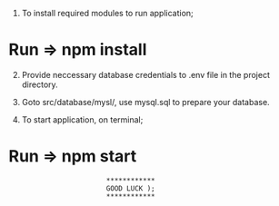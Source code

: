 1. To install required modules to run application;

# Run => npm install

2. Provide neccessary database credentials to .env file in the project directory.

3. Goto src/database/mysl/, use mysql.sql to prepare your database.

4. To start application, on terminal;

# Run => npm start

                            ************
                            GOOD LUCK );
                            ************
